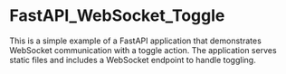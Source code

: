# FastAPI_WebSocket_Toggle
This is a simple example of a FastAPI application that demonstrates WebSocket communication with a toggle action. The application serves static files and includes a WebSocket endpoint to handle toggling.
